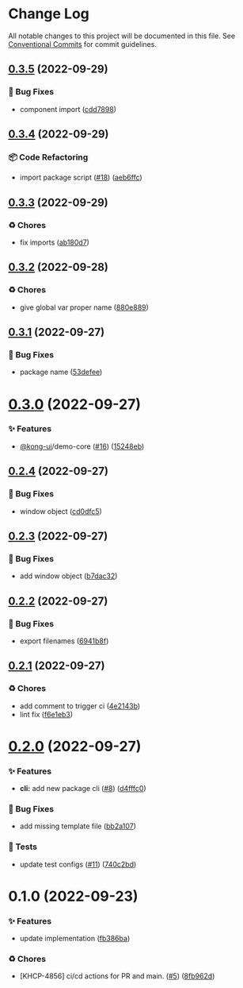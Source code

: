 # Change Log

All notable changes to this project will be documented in this file.
See [Conventional Commits](https://conventionalcommits.org) for commit guidelines.

## [0.3.5](https://github.com/Kong/kong-ui-shared-components/compare/@kong-ui/demo-component@0.3.4...@kong-ui/demo-component@0.3.5) (2022-09-29)


### 🐛 Bug Fixes

* component import ([cdd7898](https://github.com/Kong/kong-ui-shared-components/commit/cdd78985012e7431805cbd0f628b3d74416d48b4))





## [0.3.4](https://github.com/Kong/kong-ui-shared-components/compare/@kong-ui/demo-component@0.3.3...@kong-ui/demo-component@0.3.4) (2022-09-29)


### 📦 Code Refactoring

* import package script ([#18](https://github.com/Kong/kong-ui-shared-components/issues/18)) ([aeb6ffc](https://github.com/Kong/kong-ui-shared-components/commit/aeb6ffc081a3b606c7c4f0fcab3b463ffa463a3f))





## [0.3.3](https://github.com/Kong/kong-ui-shared-components/compare/@kong-ui/demo-component@0.3.2...@kong-ui/demo-component@0.3.3) (2022-09-29)


### ♻️ Chores

* fix imports ([ab180d7](https://github.com/Kong/kong-ui-shared-components/commit/ab180d7f0fa4ffdeea003868c9bebc9a04f35dae))





## [0.3.2](https://github.com/Kong/kong-ui-shared-components/compare/@kong-ui/demo-component@0.3.1...@kong-ui/demo-component@0.3.2) (2022-09-28)


### ♻️ Chores

* give global var proper name ([880e889](https://github.com/Kong/kong-ui-shared-components/commit/880e889cb3225c076508f009e54e4f67ece0c4a5))





## [0.3.1](https://github.com/Kong/kong-ui-shared-components/compare/@kong-ui/demo-component@0.3.0...@kong-ui/demo-component@0.3.1) (2022-09-27)


### 🐛 Bug Fixes

* package name ([53defee](https://github.com/Kong/kong-ui-shared-components/commit/53defee7b267f09860a402a9aa16e5f44e32bb76))





# [0.3.0](https://github.com/Kong/kong-ui-shared-components/compare/@kong-ui/demo-component@0.2.4...@kong-ui/demo-component@0.3.0) (2022-09-27)


### ✨ Features

* [@kong-ui](https://github.com/kong-ui)/demo-core ([#16](https://github.com/Kong/kong-ui-shared-components/issues/16)) ([15248eb](https://github.com/Kong/kong-ui-shared-components/commit/15248eb1cd52b9a24818dd73dbbfe24f43ae3ff5))





## [0.2.4](https://github.com/Kong/kong-ui-shared-components/compare/@kong-ui/demo-component@0.2.3...@kong-ui/demo-component@0.2.4) (2022-09-27)


### 🐛 Bug Fixes

* window object ([cd0dfc5](https://github.com/Kong/kong-ui-shared-components/commit/cd0dfc5d0b4bd05af9c95f3d202fba47439cf53f))





## [0.2.3](https://github.com/Kong/kong-ui-shared-components/compare/@kong-ui/demo-component@0.2.2...@kong-ui/demo-component@0.2.3) (2022-09-27)


### 🐛 Bug Fixes

* add window object ([b7dac32](https://github.com/Kong/kong-ui-shared-components/commit/b7dac32c1538888c942a0f37d951368accd4adc2))





## [0.2.2](https://github.com/Kong/kong-ui-shared-components/compare/@kong-ui/demo-component@0.2.1...@kong-ui/demo-component@0.2.2) (2022-09-27)


### 🐛 Bug Fixes

* export filenames ([6941b8f](https://github.com/Kong/kong-ui-shared-components/commit/6941b8fd927432d879cbea565c46d3e61ee72d95))





## [0.2.1](https://github.com/Kong/kong-ui-shared-components/compare/@kong-ui/demo-component@0.2.0...@kong-ui/demo-component@0.2.1) (2022-09-27)


### ♻️ Chores

* add comment to trigger ci ([4e2143b](https://github.com/Kong/kong-ui-shared-components/commit/4e2143ba80bbcaf5872d6756aa2732c22a4e6a49))
* lint fix ([f6e1eb3](https://github.com/Kong/kong-ui-shared-components/commit/f6e1eb3fd6acf1d76095c4399e8f645a00c2ec3e))





# [0.2.0](https://github.com/Kong/kong-ui-shared-components/compare/@kong-ui/demo-component@0.1.0...@kong-ui/demo-component@0.2.0) (2022-09-27)


### ✨ Features

* **cli:** add new package cli ([#8](https://github.com/Kong/kong-ui-shared-components/issues/8)) ([d4fffc0](https://github.com/Kong/kong-ui-shared-components/commit/d4fffc0b9e022655105fa1c3dd229e1b238efeaf))


### 🐛 Bug Fixes

* add missing template file ([bb2a107](https://github.com/Kong/kong-ui-shared-components/commit/bb2a1076ec89dd19d9d0e679a9aa702f6022a9bf))


### 🚨 Tests

* update test configs ([#11](https://github.com/Kong/kong-ui-shared-components/issues/11)) ([740c2bd](https://github.com/Kong/kong-ui-shared-components/commit/740c2bd8257412b9cdea7041cb5bc935803e27bd))





# 0.1.0 (2022-09-23)


### ✨ Features

* update implementation ([fb386ba](https://github.com/Kong/kong-ui-shared-components/commit/fb386baae1aa1885a6c74747cc86207cbb0ff9ce))


### ♻️ Chores

* [KHCP-4856] ci/cd actions for PR and main. ([#5](https://github.com/Kong/kong-ui-shared-components/issues/5)) ([8fb962d](https://github.com/Kong/kong-ui-shared-components/commit/8fb962d82c1e1efec7a10fe44fd4eb5569c1afdd))
